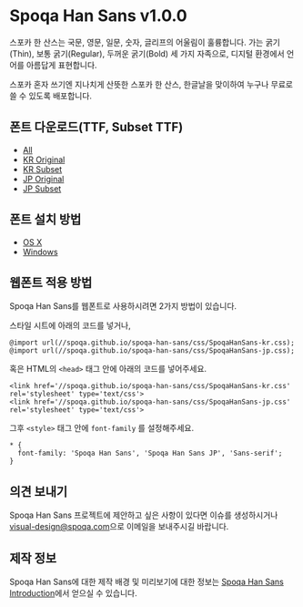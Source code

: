 # Spoqa Han Sans v1.0.0

스포카 한 산스는 국문, 영문, 일문, 숫자, 글리프의 어울림이 훌륭합니다.
가는 굵기(Thin), 보통 굵기(Regular), 두꺼운 굵기(Bold) 세 가지 자족으로,
디지털 환경에서 언어를 아름답게 표현합니다.

스포카 혼자 쓰기엔 지나치게 산뜻한 스포카 한 산스,
한글날을 맞이하여 누구나 무료로 쓸 수 있도록 배포합니다.


## 폰트 다운로드(TTF, Subset TTF)

- [All](https://github.com/spoqa/spoqa-han-sans/releases/download/1.0.0/SpoqaHanSans_all.zip)
- [KR Original](https://github.com/spoqa/spoqa-han-sans/releases/download/1.0.0/SpoqaHanSans_original.zip)
- [KR Subset](https://github.com/spoqa/spoqa-han-sans/releases/download/1.0.0/SpoqaHanSans_subset.zip)
- [JP Original](https://github.com/spoqa/spoqa-han-sans/releases/download/1.0.0/SpoqaHanSans_JP_original.zip)
- [JP Subset](https://github.com/spoqa/spoqa-han-sans/releases/download/1.0.0/SpoqaHanSans_JP_subset.zip)


## 폰트 설치 방법

- [OS X](https://support.apple.com/ko-kr/HT201749)
- [Windows](http://windows.microsoft.com/en-us/windows-vista/install-or-uninstall-fonts)


## 웹폰트 적용 방법

Spoqa Han Sans를 웹폰트로 사용하시려면 2가지 방법이 있습니다.

스타일 시트에 아래의 코드를 넣거나,
```
@import url(//spoqa.github.io/spoqa-han-sans/css/SpoqaHanSans-kr.css);
@import url(//spoqa.github.io/spoqa-han-sans/css/SpoqaHanSans-jp.css);
```

혹은 HTML의 `<head>` 태그 안에 아래의 코드를 넣어주세요.
```
<link href='//spoqa.github.io/spoqa-han-sans/css/SpoqaHanSans-kr.css' rel='stylesheet' type='text/css'>
<link href='//spoqa.github.io/spoqa-han-sans/css/SpoqaHanSans-jp.css' rel='stylesheet' type='text/css'>
```

그후 `<style>` 태그 안에  `font-family` 를 설정해주세요.
```
* {
  font-family: 'Spoqa Han Sans', 'Spoqa Han Sans JP', 'Sans-serif';
}
```


## 의견 보내기

Spoqa Han Sans 프로젝트에 제안하고 싶은 사항이 있다면 이슈를 생성하시거나 <visual-design@spoqa.com>으로 이메일을 보내주시길 바랍니다.


## 제작 정보

Spoqa Han Sans에 대한 제작 배경 및 미리보기에 대한 정보는 [Spoqa Han Sans Introduction](http://spoqa-han-sans.com/)에서 얻으실 수 있습니다.
